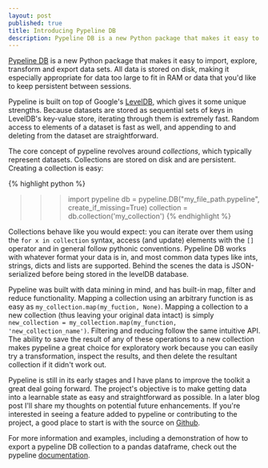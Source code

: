 ```yaml
---
layout: post
published: true
title: Introducing Pypeline DB
description: Pypeline DB is a new Python package that makes it easy to import, explore, transform and export data sets.
---
```

[Pypeline DB](http://pypeline.readthedocs.org/en/latest/index.html) is a new Python package that makes it easy to import, explore, transform and export data sets.  All data is stored on disk, making it especially appropriate for data too large to fit in RAM or data that you'd like to keep persistent between sessions.

Pypeline is built on top of Google's [LevelDB](https://code.google.com/p/leveldb/), which gives it some unique strengths.  Because datasets are stored as sequential sets of keys in LevelDB's key-value store, iterating through them is extremely fast.  Random access to elements of a dataset is fast as well, and appending to and deleting from the dataset are straightforward.

The core concept of pypeline revolves around *collections*, which typically represent datasets.  Collections are stored on disk and are persistent.  Creating a collection is easy:

{% highlight python %}
>>> import pypeline
>>> db = pypeline.DB("my_file_path.pypeline", create_if_missing=True)
>>> collection = db.collection('my_collection')
{% endhighlight %}

Collections behave like you would expect: you can iterate over them using the `for x in collection` syntax, access (and update) elements with the `[]` operator and in general follow pythonic conventions.  Pypeline DB works with whatever format your data is in, and most common data types like ints, strings, dicts and lists are supported.  Behind the scenes the data is JSON-serialized before being stored in the levelDB database.

Pypeline was built with data mining in mind, and has built-in map, filter and reduce functionality.  Mapping a collection using an arbitrary function is as easy as `my_collection.map(my_fuction, None)`.  Mapping a collection to a new collection (thus leaving your original data intact) is simply `new_collection = my_collection.map(my_function, 'new_collection_name')`.  Filtering and reducing follow the same intuitive API.  The ability to save the result of any of these operations to a new collection makes pypeline a great choice for exploratory work because you can easily try a transformation, inspect the results, and then delete the resultant collection if it didn't work out.

Pypeline is still in its early stages and I have plans to improve the toolkit a great deal going forward.  The project's objective is to make getting data into a learnable state as easy and straightforward as possible.  In a later blog post I'll share my thoughts on potential future enhancements.  If you're interested in seeing a feature added to pypeline or contributing to the project, a good place to start is with the source on [Github](https://github.com/kcorbitt/pypeline).

For more information and examples, including a demonstration of how to export a pypeline DB collection to a pandas dataframe, check out the pypeline [documentation](http://pypeline.readthedocs.org/en/latest/index.html).
